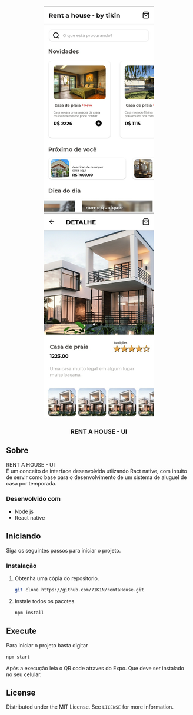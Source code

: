 <!--
*** Thanks for checking out the Best-README-Template. If you have a suggestion
*** that would make this better, please fork the repo and create a pull request
*** or simply open an issue with the tag "enhancement".
*** Thanks again! Now go create something AMAZING! :D
***
***
***
*** To avoid retyping too much info. Do a search and replace for the following:
*** github_username, repo_name, twitter_handle, email, project_title, project_description
-->



<!-- PROJECT SHIELDS -->
<!--
*** I'm using markdown "reference style" links for readability.
*** Reference links are enclosed in brackets [ ] instead of parentheses ( ).
*** See the bottom of this document for the declaration of the reference variables
*** for contributors-url, forks-url, etc. This is an optional, concise syntax you may use.
*** https://www.markdownguide.org/basic-syntax/#reference-style-links
-->
<!--
[![Contributors][contributors-shield]][contributors-url]
[![Forks][forks-shield]][forks-url]
[![Stargazers][stars-shield]][stars-url]
[![Issues][issues-shield]][issues-url]
[![MIT License][license-shield]][license-url]
[![LinkedIn][linkedin-shield]][linkedin-url]
-->


<!-- PROJECT LOGO -->
<br />
<p align="center">
  
  <img src="project_/home.jpg" alt="Home" width="300" height="auto">  
  <img src="project_/detail.jpg" alt="Detail" width="300" height="auto">  

  <h3 align="center">RENT A HOUSE - UI</h3>
  
</p>
<!-- ABOUT THE PROJECT -->

## Sobre

<p align="center">
    <p>
    RENT A HOUSE - UI
    <br />
    É um conceito de interface desenvolvida utlizando Ract native, com intuito de servir como base para o desenvolvimento de um sistema de aluguel de casa por temporada.
    </p>     
  </p>



### Desenvolvido com 

* Node js
* React native

<!-- GETTING STARTED -->
## Iniciando

Siga os seguintes passos para iniciar o projeto.

### Instalação

1. Obtenha uma cópia do repositorio.
   ```sh
   git clone https://github.com/71K1N/rentaHouse.git
   ```
2. Instale todos os pacotes.
   ```sh
   npm install
   ```

<!-- USAGE EXAMPLES -->
## Execute

Para iniciar o projeto basta digitar
```sh
npm start
```
Após a execução leia o QR code atraves do Expo. Que deve ser instalado no seu celular.


<!-- LICENSE -->
## License

Distributed under the MIT License. See `LICENSE` for more information.